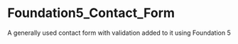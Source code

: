 # Foundation5_Contact_Form
A generally used contact form with validation added to it using Foundation 5
